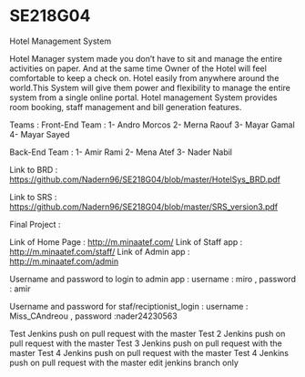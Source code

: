 # SE218G04
Hotel Management System 

Hotel Manager system made you don’t have to sit and manage the entire activities on paper. And at the same time Owner of the Hotel will feel comfortable to keep a check on. Hotel easily from anywhere around the world.This System will give them power and flexibility to manage the entire system from a single online portal. Hotel management System provides room booking, staff
management and bill generation features.


Teams : 
Front-End Team : 1- Andro Morcos 
                 2- Merna Raouf 
                 3- Mayar Gamal
                 4- Mayar Sayed 

Back-End Team :  1- Amir Rami 
                 2- Mena Atef
                 3- Nader Nabil
                          

Link to BRD : https://github.com/Nadern96/SE218G04/blob/master/HotelSys_BRD.pdf

Link to SRS : https://github.com/Nadern96/SE218G04/blob/master/SRS_version3.pdf

Final Project :

Link of Home Page : http://m.minaatef.com/
Link of Staff app : http://m.minaatef.com/staff/
Link of Admin app : http://m.minaatef.com/admin

Username and password to login to admin app : 
username : miro ,
password : amir


Username and password for staf/reciptionist_login : 
username : Miss_CAndreou ,
password :nader24230563

Test Jenkins push on pull request with the master
Test 2 Jenkins push on pull request with the master
Test 3 Jenkins push on pull request with the master
Test 4 Jenkins push on pull request with the master
Test 4 Jenkins push on pull request with the master
edit jenkins branch only
